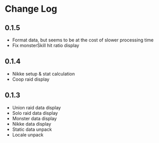 # Change Log

## 0.1.5
- Format data, but seems to be at the cost of slower processing time
- Fix monsterSkill hit ratio display

## 0.1.4
- Nikke setup & stat calculation
- Coop raid display

## 0.1.3
- Union raid data display
- Solo raid data display
- Monster data display
- Nikke data display
- Static data unpack
- Locale unpack